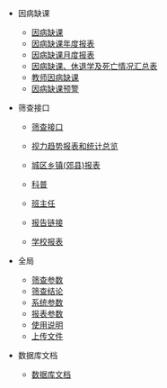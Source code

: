 - 因病缺课
    - [因病缺课](/因病缺课/因病缺课.md)
    - [因病缺课年度报表](/因病缺课/因病缺课年度报表.md)
    - [因病缺课月度报表](/因病缺课/因病缺课月度报表.md)
    - [因病缺课、休退学及死亡情况汇总表](/因病缺课/因病缺课、休退学及死亡情况汇总表.md)
    - [教师因病缺课](/因病缺课/教师因病缺课.md)
    - [因病缺课预警](/因病缺课/因病缺课预警.md)
- 筛查接口

    - [筛查接口](/筛查接口/接口文档.md)     

    - [视力趋势报表和统计总览](/筛查接口/视力趋势报表和统计总览.md)     

    - [城区乡镇(郊县)报表](/筛查接口/城区乡镇(郊县)报表.md)     

    - [科普](/筛查接口/科普.md)     

    - [班主任](/筛查接口/班主任.md)  

    - [报告链接](/筛查接口/报告链接.md)     
    - [学校报表](/筛查接口/学校报表.md)     
- 全局
    - [筛查参数](/全局/筛查参数.md)
    - [筛查结论](/全局/筛查结论.md)
    - [系统参数](/全局/系统参数.md)
    - [报表参数](/全局/报表参数.md)
    - [使用说明](/全局/使用说明.md)
    - [上传文件](/全局/上传文件.md)

- 数据库文档

    - [数据库文档](/数据库文档/数据库文档.md)       
